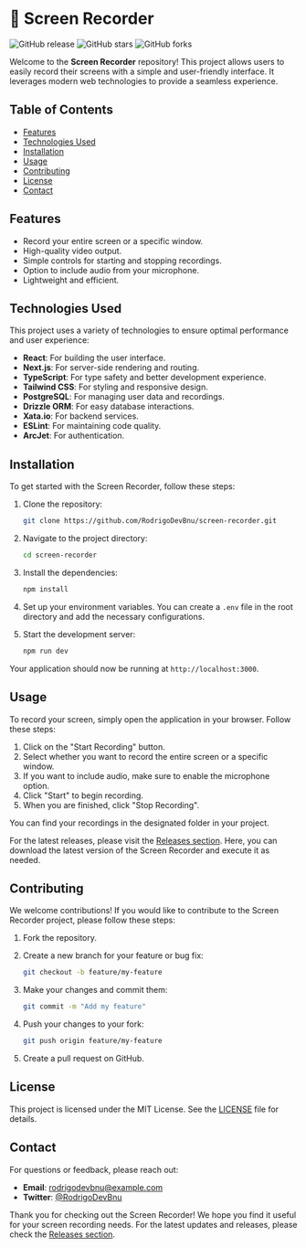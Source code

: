 # 🎥 Screen Recorder

![GitHub release](https://img.shields.io/github/release/RodrigoDevBnu/screen-recorder.svg)
![GitHub stars](https://img.shields.io/github/stars/RodrigoDevBnu/screen-recorder.svg)
![GitHub forks](https://img.shields.io/github/forks/RodrigoDevBnu/screen-recorder.svg)

Welcome to the **Screen Recorder** repository! This project allows users to easily record their screens with a simple and user-friendly interface. It leverages modern web technologies to provide a seamless experience. 

## Table of Contents

- [Features](#features)
- [Technologies Used](#technologies-used)
- [Installation](#installation)
- [Usage](#usage)
- [Contributing](#contributing)
- [License](#license)
- [Contact](#contact)

## Features

- Record your entire screen or a specific window.
- High-quality video output.
- Simple controls for starting and stopping recordings.
- Option to include audio from your microphone.
- Lightweight and efficient.

## Technologies Used

This project uses a variety of technologies to ensure optimal performance and user experience:

- **React**: For building the user interface.
- **Next.js**: For server-side rendering and routing.
- **TypeScript**: For type safety and better development experience.
- **Tailwind CSS**: For styling and responsive design.
- **PostgreSQL**: For managing user data and recordings.
- **Drizzle ORM**: For easy database interactions.
- **Xata.io**: For backend services.
- **ESLint**: For maintaining code quality.
- **ArcJet**: For authentication.

## Installation

To get started with the Screen Recorder, follow these steps:

1. Clone the repository:

   ```bash
   git clone https://github.com/RodrigoDevBnu/screen-recorder.git
   ```

2. Navigate to the project directory:

   ```bash
   cd screen-recorder
   ```

3. Install the dependencies:

   ```bash
   npm install
   ```

4. Set up your environment variables. You can create a `.env` file in the root directory and add the necessary configurations.

5. Start the development server:

   ```bash
   npm run dev
   ```

Your application should now be running at `http://localhost:3000`.

## Usage

To record your screen, simply open the application in your browser. Follow these steps:

1. Click on the "Start Recording" button.
2. Select whether you want to record the entire screen or a specific window.
3. If you want to include audio, make sure to enable the microphone option.
4. Click "Start" to begin recording.
5. When you are finished, click "Stop Recording".

You can find your recordings in the designated folder in your project.

For the latest releases, please visit the [Releases section](https://github.com/RodrigoDevBnu/screen-recorder/releases). Here, you can download the latest version of the Screen Recorder and execute it as needed.

## Contributing

We welcome contributions! If you would like to contribute to the Screen Recorder project, please follow these steps:

1. Fork the repository.
2. Create a new branch for your feature or bug fix:

   ```bash
   git checkout -b feature/my-feature
   ```

3. Make your changes and commit them:

   ```bash
   git commit -m "Add my feature"
   ```

4. Push your changes to your fork:

   ```bash
   git push origin feature/my-feature
   ```

5. Create a pull request on GitHub.

## License

This project is licensed under the MIT License. See the [LICENSE](LICENSE) file for details.

## Contact

For questions or feedback, please reach out:

- **Email**: rodrigodevbnu@example.com
- **Twitter**: [@RodrigoDevBnu](https://twitter.com/RodrigoDevBnu)

Thank you for checking out the Screen Recorder! We hope you find it useful for your screen recording needs. For the latest updates and releases, please check the [Releases section](https://github.com/RodrigoDevBnu/screen-recorder/releases).